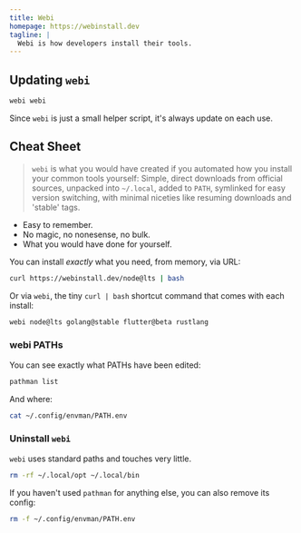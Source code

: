 ```yaml
---
title: Webi
homepage: https://webinstall.dev
tagline: |
  Webi is how developers install their tools.
---
```


## Updating `webi`

```bash
webi webi
```

Since `webi` is just a small helper script, it's always update on each use.

## Cheat Sheet

> `webi` is what you would have created if you automated how you install your
> common tools yourself: Simple, direct downloads from official sources,
> unpacked into `~/.local`, added to `PATH`, symlinked for easy version
> switching, with minimal niceties like resuming downloads and 'stable' tags.

- Easy to remember.
- No magic, no nonesense, no bulk.
- What you would have done for yourself.

You can install _exactly_ what you need, from memory, via URL:

```bash
curl https://webinstall.dev/node@lts | bash
```

Or via `webi`, the tiny `curl | bash` shortcut command that comes with each
install:

```bash
webi node@lts golang@stable flutter@beta rustlang
```

### webi PATHs

You can see exactly what PATHs have been edited:

```bash
pathman list
```

And where:

```bash
cat ~/.config/envman/PATH.env
```

### Uninstall `webi`

`webi` uses standard paths and touches very little.

```bash
rm -rf ~/.local/opt ~/.local/bin
```

If you haven't used `pathman` for anything else, you can also remove its config:

```bash
rm -f ~/.config/envman/PATH.env
```
